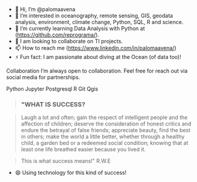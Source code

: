 - 👋 Hi, I’m @palomaavena
- 👀 I’m interested in oceanography, remote sensing, GIS, geodata analysis, environment, climate change, Python, SQL, R and science.
- 🌱 I’m currently learning Data Analysis with Python at (https://github.com/reprograma/).
- 💞️ I am looking to collaborate on TI projects.
- 📫 How to reach me (https://www.linkedin.com/in/palomaavena/)
- ⚡ Fun fact: I am passionate about diving at the Ocean (of data too)!

Collaboration
I’m always open to collaboration. Feel free for reach out via social media for partnerships.

Python  Jupyter  Postgresql  R  Git  Qgis


> ### "WHAT IS SUCCESS?

> Laugh a lot and often; gain the respect of intelligent people and the affection of children;
> deserve the consideration of honest critics and endure the betrayal of false friends;
> appreciate beauty, find the best in others;
> make the world a little better, whether through a healthy child, a garden bed or a redeemed social condition;
> knowing that at least one life breathed easier because you lived it.

> This is what success means!" R.W.E

- 😄 Using technology for this kind of success!



<!---
palomaavena/palomaavena is a ✨ special ✨ repository because its `README.md` (this file) appears on your GitHub profile.
You can click the Preview link to take a look at your changes.
--->

